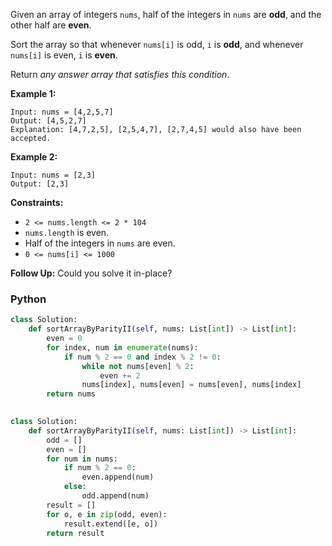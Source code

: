 Given an array of integers  `nums`, half of the integers in  `nums`  are  **odd**, and the other half are  **even**.

Sort the array so that whenever  `nums[i]`  is odd,  `i`  is  **odd**, and whenever  `nums[i]`  is even,  `i`  is  **even**.

Return  _any answer array that satisfies this condition_.

**Example 1:**
```
Input: nums = [4,2,5,7]
Output: [4,5,2,7]
Explanation: [4,7,2,5], [2,5,4,7], [2,7,4,5] would also have been accepted.
```

**Example 2:**
```
Input: nums = [2,3]
Output: [2,3]
```

**Constraints:**

-   `2 <= nums.length <= 2 * 104`
-   `nums.length`  is even.
-   Half of the integers in  `nums`  are even.
-   `0 <= nums[i] <= 1000`

**Follow Up:**  Could you solve it in-place?


### Python
```python
class Solution:
    def sortArrayByParityII(self, nums: List[int]) -> List[int]:
        even = 0
        for index, num in enumerate(nums):
            if num % 2 == 0 and index % 2 != 0:
                while not nums[even] % 2:
                    even += 2
                nums[index], nums[even] = nums[even], nums[index]
        return nums
        
```

```python
class Solution:
    def sortArrayByParityII(self, nums: List[int]) -> List[int]:
        odd = []
        even = []
        for num in nums:
            if num % 2 == 0:
                even.append(num)
            else:
                odd.append(num)
        result = []
        for o, e in zip(odd, even):
            result.extend([e, o])
        return result
```